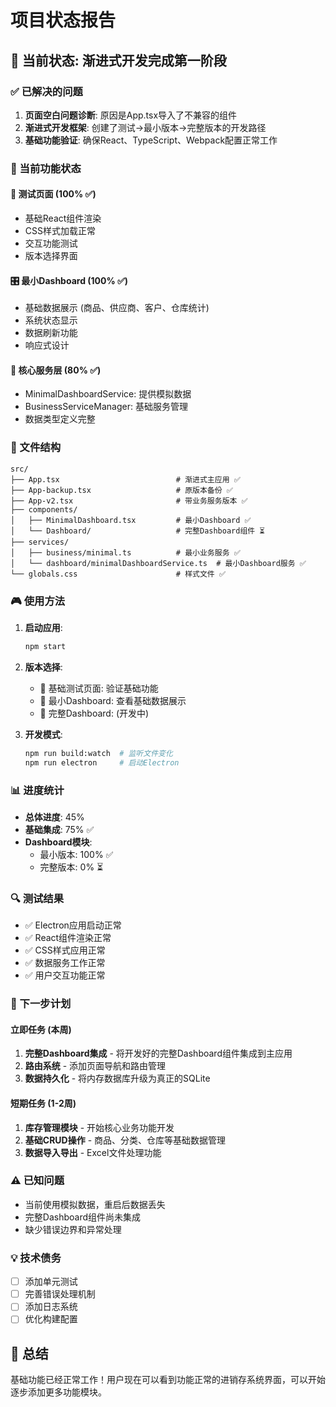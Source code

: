 # 项目状态报告

## 🎯 当前状态: 渐进式开发完成第一阶段

### ✅ 已解决的问题
1. **页面空白问题诊断**: 原因是App.tsx导入了不兼容的组件
2. **渐进式开发框架**: 创建了测试→最小版本→完整版本的开发路径
3. **基础功能验证**: 确保React、TypeScript、Webpack配置正常工作

### 🚀 当前功能状态

#### 📱 测试页面 (100% ✅)
- 基础React组件渲染
- CSS样式加载正常
- 交互功能测试
- 版本选择界面

#### 🎛️ 最小Dashboard (100% ✅)
- 基础数据展示 (商品、供应商、客户、仓库统计)
- 系统状态显示
- 数据刷新功能
- 响应式设计

#### 🔧 核心服务层 (80% ✅)
- MinimalDashboardService: 提供模拟数据
- BusinessServiceManager: 基础服务管理
- 数据类型定义完整

### 📂 文件结构
```
src/
├── App.tsx                          # 渐进式主应用 ✅
├── App-backup.tsx                   # 原版本备份 ✅
├── App-v2.tsx                       # 带业务服务版本 ✅
├── components/
│   ├── MinimalDashboard.tsx         # 最小Dashboard ✅
│   └── Dashboard/                   # 完整Dashboard组件 ⏳
├── services/
│   ├── business/minimal.ts          # 最小业务服务 ✅
│   └── dashboard/minimalDashboardService.ts  # 最小Dashboard服务 ✅
└── globals.css                      # 样式文件 ✅
```

### 🎮 使用方法

1. **启动应用**:
   ```bash
   npm start
   ```

2. **版本选择**:
   - 🧪 基础测试页面: 验证基础功能
   - 🚀 最小Dashboard: 查看基础数据展示
   - 🎯 完整Dashboard: (开发中)

3. **开发模式**:
   ```bash
   npm run build:watch  # 监听文件变化
   npm run electron     # 启动Electron
   ```

### 📊 进度统计
- **总体进度**: 45%
- **基础集成**: 75% ✅
- **Dashboard模块**: 
  - 最小版本: 100% ✅
  - 完整版本: 0% ⏳

### 🔍 测试结果
- ✅ Electron应用启动正常
- ✅ React组件渲染正常
- ✅ CSS样式应用正常
- ✅ 数据服务工作正常
- ✅ 用户交互功能正常

### 🎯 下一步计划

#### 立即任务 (本周)
1. **完整Dashboard集成** - 将开发好的完整Dashboard组件集成到主应用
2. **路由系统** - 添加页面导航和路由管理
3. **数据持久化** - 将内存数据库升级为真正的SQLite

#### 短期任务 (1-2周)
1. **库存管理模块** - 开始核心业务功能开发
2. **基础CRUD操作** - 商品、分类、仓库等基础数据管理
3. **数据导入导出** - Excel文件处理功能

### ⚠️ 已知问题
- 当前使用模拟数据，重启后数据丢失
- 完整Dashboard组件尚未集成
- 缺少错误边界和异常处理

### 💡 技术债务
- [ ] 添加单元测试
- [ ] 完善错误处理机制
- [ ] 添加日志系统
- [ ] 优化构建配置

## 🎉 总结
基础功能已经正常工作！用户现在可以看到功能正常的进销存系统界面，可以开始逐步添加更多功能模块。